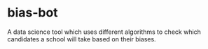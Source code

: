 # bias-bot
A data science tool which uses different algorithms to check which candidates a school will take based on their biases.
